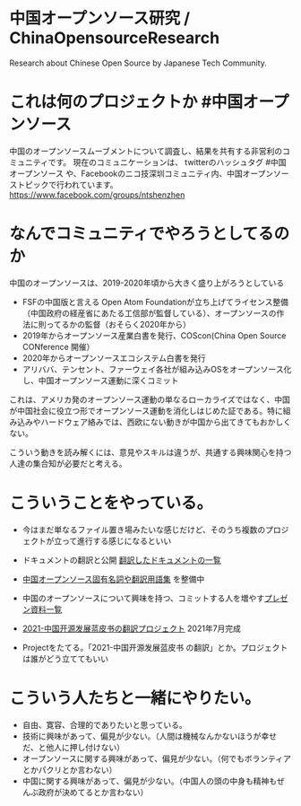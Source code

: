 # 中国オープンソース研究 / ChinaOpensourceResearch
Research about Chinese Open Source by Japanese Tech Community.

# これは何のプロジェクトか #中国オープンソース
中国のオープンソースムーブメントについて調査し、結果を共有する非営利のコミュニティです。
現在のコミュニケーションは、 twitterのハッシュタグ #中国オープンソース や、Facebookのニコ技深圳コミュニティ内、中国オープンソーストピックで行われています。
https://www.facebook.com/groups/ntshenzhen

# なんでコミュニティでやろうとしてるのか
中国のオープンソースは、2019-2020年頃から大きく盛り上がろうとしている
- FSFの中国版と言える Open Atom Foundationが立ち上げてライセンス整備（中国政府の経産省にあたる工信部が監督している）、オープンソースの作法に則ってるかの監督（おそらく2020年から）
- 2019年からオープンソース産業白書を発行、COScon(China Open Source CONference 開催）
- 2020年からオープンソースエコシステム白書を発行
- アリババ、テンセント、ファーウェイ各社が組み込みOSをオープンソース化し、中国オープンソース運動に深くコミット

これは、アメリカ発のオープンソース運動の単なるローカライズではなく、中国が中国社会に役立つ形でオープンソース運動を消化しはじめた証である。特に組み込みやハードウェア絡みでは、西欧にない動きが中国から出てきてもおかしくない。

こういう動きを読み解くには、意見やスキルは違うが、共通する興味関心を持つ人達の集合知が必要だと考える。

# こういうことをやっている。
- 今はまだ単なるファイル置き場みたいな感じだけど、そのうち複数のプロジェクトが立って進行する感じになるといい
- ドキュメントの翻訳と公開 [翻訳したドキュメントの一覧](https://github.com/Nico-Tech-Shenzhen/ChinaOpensourceResearch/tree/main/translation)
- [中国オープンソース固有名詞や翻訳用語集](https://docs.google.com/spreadsheets/d/11hnm1ORdUP6BtvaUJo2Ow70VQQ8dU6v1vRaPdzyM_oY/edit#gid=0) を整備中
- 中国のオープンソースについて興味を持つ、コミットする人を増やす[プレゼン資料一覧](https://github.com/Nico-Tech-Shenzhen/ChinaOpensourceResearch/tree/main/Presentation)
- [2021-中国开源发展蓝皮书の翻訳プロジェクト](https://github.com/Nico-Tech-Shenzhen/ChinaOpensourceResearch/tree/main/translation/2021_CNOSSbluebook) 2021年7月完成

- Projectをたてる。「2021-中国开源发展蓝皮书 の翻訳」とか。プロジェクトは誰がどう立ててもいい





# こういう人たちと一緒にやりたい。
- 自由、寛容、合理的でありたいと思っている。
- 技術に興味があって、偏見が少ない。（人間は機械なんかないほうが幸せだ、と他人に押し付けない）
- オープンソースに関する興味があって、偏見が少ない。（何でもボランティアとかパクリとか言わない）
- 中国に関する興味があって、偏見が少ない。（中国人の頭の中身も精神もぜんぶ政府が決めてるとか言わない）
